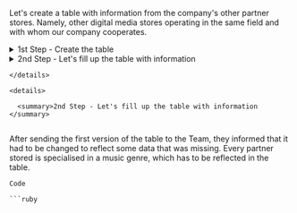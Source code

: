 Let's create a table with information from the company's other partner stores. Namely, other digital media stores operating in the same field and with whom our company cooperates.

<details>

  <summary>1st Step - Create the table </summary>
  

```
Let's first create the table and define data types for every column. 
```
Code

```ruby

CREATE TABLE Partners_data (
    Partner_ID SERIAL NOT NULL,
    Name TEXT, 
    State TEXT,
    City TEXT,
    Number_Orders INTEGER,
    Start_Operations DATE NOT NULL, 
    PRIMARY KEY (Partner_ID));

```
</details>

<details>

  <summary>2nd Step - Let's fill up the table with information </summary>
  

```
Let's add rows with information to the already pre-establish columns according to the data type that each can bear. 
```
Code

```ruby

INSERT INTO Partners_data (name, State, City, Number_Orders, Start_Operations)
VALUES 
('Records_INC', 'Arizona', 'Yuma', 345, '1998-12-03')
('BestMusic', 'Denver', 'Colorado Springs', 567, '2002-02-23')
('TunesTX', 'Texas', 'Austin', 134, '2021-04-14')
('MyMusic', 'Columbia', 'Charleston', 789, '1986-01-13')
('ClassicSongs', 'Alabama', 'Montgomery', 409, '2007-12-03');

```
</details>

```
</details>

<details>

  <summary>2nd Step - Let's fill up the table with information </summary>
  

```
After sending the first version of the table to the Team, they informed that it had to be changed to reflect some data that was missing. Every partner stored is specialised in a music genre, which has to be reflected in the table.
```
Code

```ruby

```
</details>


